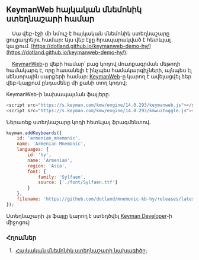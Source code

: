 ## KeymanWeb հայկական մնեմոնիկ ստեղնաշարի համար

&nbsp;&nbsp;&nbsp;&nbsp;Սա վեբ-էջի մի նմուշ է հայկական մնեմոնիկ ստեղնաշարը ցուցադրելու համար: Այս վեբ էջը հրապարակված է հետևյալ կայքում. [https://dotland.github.io/keymanweb-demo-hy/](https://dotland.github.io/keymanweb-demo-hy/):

&nbsp;&nbsp;&nbsp;&nbsp;[KeymanWeb](https://keymanweb.com/)-ը վեբի համար՝ բաց կոդով մուտքագրման մեթոդի համակարգ է, որը հասանելի է ինչպես համակարգիչների, այնպես էլ սենսորային սարքերի համար: [KeymanWeb](https://keyman.com/developer/keymanweb/)-ը կարող է ավելացվել ձեր վեբ-կայքում ընդամենը մի քանի տող կոդով:

KeymanWeb-ի նախապայման ֆայլերը.

```js
<script src="https://s.keyman.com/kmw/engine/14.0.293/keymanweb.js"></script>
<script src="https://s.keyman.com/kmw/engine/14.0.293/kmwuitoggle.js"></script>
```

Ներառեք ստեղնաշարը կոդի հետևյալ ֆրագմենտով.

```js
keyman.addKeyboards({
    id: 'armenian_mnemonic',
    name: 'Armenian Mnemonic',
    languages: { 
        id: 'hy', 
        name: 'Armenian', 
        region: 'Asia',
        font: {
            family: 'Sylfaen',
            source: ['./font/Sylfaen.ttf']
        }
    }, 
    filename: 'https://github.com/dotland/mnemonic-kb-hy/releases/latest/download/hym.js'
});
```

Ստեղնաշարի .js ֆայլը կարող է ստեղծվել [Keyman Developer](https://keyman.com/developer/)-ի միջոցով:


### Հղումներ

<a id="1">&nbsp;&nbsp;1.&nbsp;</a>
[Հայկական մնեմոնիկ ստեղնաշարի նախագիծը:](https://github.com/dotland/mnemonic-kb-hy/blob/main/README.md) <br />

<!-- You can use the [editor on GitHub](https://github.com/dotland/keymanweb-demo-hy/edit/main/README.md) to maintain and preview the content for your website in Markdown files.

Whenever you commit to this repository, GitHub Pages will run [Jekyll](https://jekyllrb.com/) to rebuild the pages in your site, from the content in your Markdown files.

### Markdown

Markdown is a lightweight and easy-to-use syntax for styling your writing. It includes conventions for

```markdown
Syntax highlighted code block

# Header 1
## Header 2
### Header 3

- Bulleted
- List

1. Numbered
2. List

**Bold** and _Italic_ and `Code` text

[Link](url) and ![Image](src)
```

For more details see [Basic writing and formatting syntax](https://docs.github.com/en/github/writing-on-github/getting-started-with-writing-and-formatting-on-github/basic-writing-and-formatting-syntax).

### Jekyll Themes

Your Pages site will use the layout and styles from the Jekyll theme you have selected in your [repository settings](https://github.com/dotland/keymanweb-demo-hy/settings/pages). The name of this theme is saved in the Jekyll `_config.yml` configuration file.

### Support or Contact

Having trouble with Pages? Check out our [documentation](https://docs.github.com/categories/github-pages-basics/) or [contact support](https://support.github.com/contact) and we’ll help you sort it out. -->
